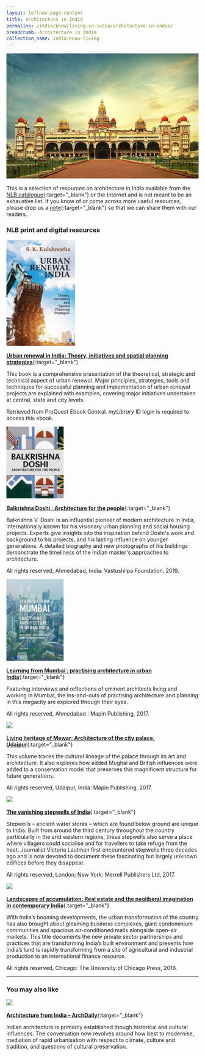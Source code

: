 ```yaml
---
layout: leftnav-page-content
title: Architecture in India
permalink: /india/know/living-in-india/architecture-in-india/
breadcrumb: Architecture in India
collection_name: india-know-living
---
```


<img src="\images\india-living\architecture-in-india.jpg" alt="architecture in india" style="width:800px;" />

This is a selection of resources on architecture in India available from the [NLB catalogue](http://catalogue.nlb.gov.sg/){:target="_blank"} or the Internet and is not meant to be an exhaustive list. If you know of or come across more useful resources, please drop us a [note](mailto:ref@nlb.gov.sg){:target="_blank"} so that we can share them with our readers.

### **NLB print and digital resources**

<img src="/images/book-covers/urban-renewal-in-india-theories-initiatives-spatial-planning-strategies.jpg" style="width:180px;" />

[**Urban renewal in India: Theory, initiatives and spatial planning strategies**](https://eresources.nlb.gov.sg/main/browse/resource/1324/){:target="_blank"}

This book is a comprehensive presentation of the theoretical, strategic and technical aspect of urban renewal. Major principles, strategies, tools and techniques for successful planning and implementation of urban renewal projects are explained with examples, covering major initiatives undertaken at central, state and city levels.

Retrieved from ProQuest Ebook Central. *myLibrary* ID login is required to access this ebook.

<img src="/images/book-covers/Balkrishna-Doshi-architecture-for-the-people.jpg" style="width:150px;" />

[**Balkrishna Doshi : Architecture for the people**](https://eservice.nlb.gov.sg/item_holding.aspx?bid=204037942){:target="_blank"}

Balkrishna V. Doshi is an influential pioneer of modern architecture in India, internationally known for his visionary urban planning and social housing projects. Experts give insights into the inspiration behind Doshi's work and background to his projects, and his lasting influence on younger generations. A detailed biography and new photographs of his buildings demonstrate the timeliness of the Indian master's approaches to architecture.

All rights reserved, Ahmedabad, India: Vastushilpa Foundation, 2019.

<img src="/images/book-covers/Learning-from-Mumbai-practising-architecture-in-urban-India.jpg" style="width:150px;" />

[**Learning from Mumbai : practising architecture in urban India**](https://eservice.nlb.gov.sg/item_holding.aspx?bid=204037942){:target="_blank"}

Featuring interviews and reflections of eminent architects living and working in Mumbai, the ins-and-outs of practising architecture and planning in this megacity are explored through their eyes.

All rights reserved, Ahmedabad : Mapin Publishing, 2017.

<img src="/images/book-covers/Living-heritage-of-Mewar-Architecture-of-the-city-palace-Udaipur.jpg" style="width:150px;" />

[**Living heritage of Mewar: Architecture of the city palace, Udaipur**](http://eservice.nlb.gov.sg/item_holding.aspx?bid=203087525){:target="_blank"}

This volume traces the cultural lineage of the palace through its art and architecture. It also explores how added Mughal and British influences were added to a conservation model that preserves this magnificent structure for future generations.

All rights reserved, Udaipur, India: Mapin Publishing, 2017.

<img src="/images/book-covers/The-vanishing-stepwells-of-India.png" style="width:150px;" />

[**The vanishing stepwells of India**](http://eservice.nlb.gov.sg/item_holding.aspx?bid=202864681){:target="_blank"}

Stepwells – ancient water stores – which are found below ground are unique to India. Built from around the third century throughout the country particularly in the arid western regions, these stepwells also serve a place where villagers could socialise and for travellers to take refuge from the heat. Journalist Victoria Lautman first encountered stepwells three decades ago and is now devoted to document these fascinating but largely unknown edifices before they disappear.

All rights reserved, London; New York: Merrell Publishers Ltd, 2017.

<img src="/images/book-covers/Landscapes-of-accumulation-Real-estate-and-the-neoliberal-imagination-in-contemporary-India.jpg" style="width:150px;" />

[**Landscapes of accumulation: Real estate and the neoliberal imagination in contemporary India**](http://eservice.nlb.gov.sg/item_holding.aspx?bid=202681412){:target="_blank"}

With India’s booming developments, the urban transformation of the country has also brought about gleaming business complexes, giant condominium communities and spacious air-conditioned malls alongside open-air markets. This title documents the new private sector partnerships and practices that are transforming India’s built environment and presents how India’s land is rapidly transforming from a site of agricultural and industrial production to an international finance resource.

All rights reserved, Chicago: The University of Chicago Press, 2016.

------

### **You may also like**

<img src="/images/resources/Database 1.jpg" style="width:180px;" />

[**Architecture from India – ArchDaily**](https://www.archdaily.com/country/india){:target="_blank"}

Indian architecture is primarily established though historical and cultural influences. The conversation now revolves around how best to modernise, mediation of rapid urbanisation with respect to climate, culture and tradition, and questions of cultural preservation. 

